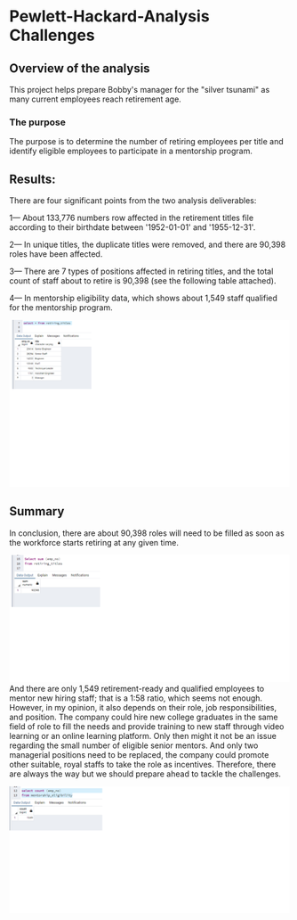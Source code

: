 # Pewlett-Hackard-Analysis Challenges
## Overview of the analysis
  This project helps prepare Bobby's manager for the "silver tsunami" as many current employees reach retirement age.
### The purpose
  The purpose is to determine the number of retiring employees per title and identify eligible employees to participate in a mentorship program. 
## Results:
  There are four significant points from the two analysis deliverables: 
  
  1—	About 133,776 numbers row affected in the retirement titles file according to their birthdate between '1952-01-01' and '1955-12-31'.
  
  2—	In unique titles, the duplicate titles were removed, and there are 90,398 roles have been affected. 
  
  3—	There are 7 types of positions affected in retiring titles, and the total count of staff about to retire is 90,398 (see the following table attached).
  
  4—	In mentorship eligibility data, which shows about 1,549 staff qualified for the mentorship program. 
  
 ![retiring_titles](https://github.com/summerginger/Pewlett-Hackard-Analysis/blob/main/PHOTOS/retiring_titles.png)
## Summary

  In conclusion, there are about 90,398 roles will need to be filled as soon as the workforce starts retiring at any given time.
  
  ![retiring_number](https://github.com/summerginger/Pewlett-Hackard-Analysis/blob/main/PHOTOS/total%20retiring%20numbers.png)
  And there are only 1,549 retirement-ready and qualified employees to mentor new hiring staff; that is a 1:58 ratio, which seems not enough. However, in my opinion, it also depends on their role, job responsibilities, and position.  The company could hire new college graduates in the same field of role to fill the needs and provide training to new staff through video learning or an online learning platform. Only then might it not be an issue regarding the small number of eligible senior mentors. And only two managerial positions need to be replaced, the company could promote other suitable, royal staffs to take the role as incentives. Therefore, there are always the way but we should prepare ahead to tackle the challenges.
  
![total%20mentorship_eligible%20numbers](https://github.com/summerginger/Pewlett-Hackard-Analysis/blob/main/PHOTOS/total%20mentorship_eligible%20numbers.png)
